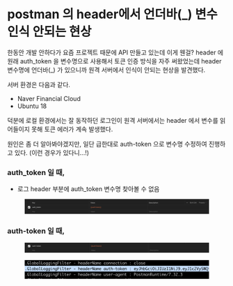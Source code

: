 # postman 의 header에서 언더바(\_) 변수 인식 안되는 현상

한동안 개발 안하다가 요즘 프로젝트 때문에 API 만들고 있는데 이게 웬걸? header 에 원래 auth\_token 을 변수명으로 사용해서 토큰 인증 방식을 자주 써왔었는데 header 변수명에 언더바(\_) 가 있으니까 원격 서버에서 인식이 안되는 현상을 발견했다.&#x20;

서버 환경은 다음과 같다.&#x20;

* Naver Financial Cloud &#x20;
* Ubuntu 18&#x20;

덕분에 로컬 환경에서는 잘 동작하던 로그인이 원격 서버에서는 header 에서 변수를 읽어들이지 못해 토큰 에러가 계속 발생했다.&#x20;

원인은 좀 더 알아봐야겠지만, 일단 급한대로 auth-token 으로 변수명 수정하여 진행하고 있다. (이런 경우가 있다니...!)&#x20;



### auth\_token 일 때,

* 로그 header 부분에 auth\_token 변수명 찾아볼 수 없음&#x20;

<figure><img src="../../.gitbook/assets/image.png" alt=""><figcaption></figcaption></figure>

### auth-token 일 때,&#x20;

<figure><img src="../../.gitbook/assets/image (2).png" alt=""><figcaption></figcaption></figure>

<figure><img src="../../.gitbook/assets/image (35).png" alt=""><figcaption></figcaption></figure>

